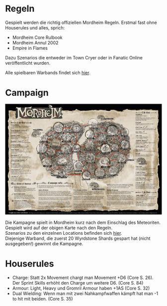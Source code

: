 # Regeln
Gespielt werden die richtig offiziellen Mordheim Regeln. Erstmal fast ohne Houserules und alles, sprich:  
 - Mordheim Core Rulbook
 - Mordheim Annul 2002
 - Empire in Flames

Dazu Szenarios die entweder im Town Cryer oder in Fanatic Online veröffentlicht wurden.

Alle spielbaren Warbands findet sich [hier](Return-to-Mordheim/Warbands).

# Campaign

![Mordheim%20Map%20Campaign%202021.jpg](Mordheim%20Map%20Campaign%202021.jpg)  

Die Kampagne spielt in Mordheim kurz nach dem Einschlag des Meteoriten. Gespielt wird auf der obigen Karte nach den Regeln.  
Szenarios zu den einzelnen Locations befinden sich [hier](Return-to-Mordheim/Szenarios).  
Diejenige Warband, die zuerst 20 Wyrdstone Shards gespart hat (nicht ausgegeben!) gewinnt die Kampagne. 

# Houserules
 - Charge: Statt 2x Movement chargt man Movement +D6 (Core S. 26). Der Sprint Skills erhöht den Charge um weitere D6. (Core S. 84)  
 - Armour: Light, Heavy und Gromril Armour haben +1AS (Core S. 32)  
 - Dual Wielding: Wenn man mit zwei Nahkampfwaffen kämpft hat man -1 to hit mit beiden. (Core S. 35) 
